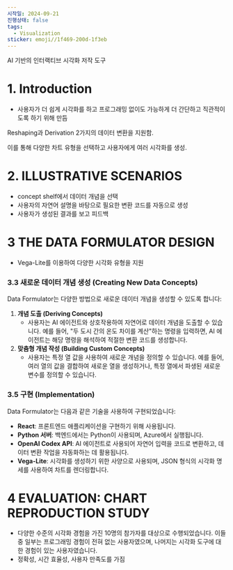 ```yaml
---
시작일: 2024-09-21
진행상태: false
tags:
  - Visualization
sticker: emoji//1f469-200d-1f3eb
---
```

AI 기반의 인터랙티브 시각화 저작 도구

# 1. Introduction

- 사용자가 더 쉽게 시각화를 하고 프로그래밍 없이도 가능하게 더 간단하고 직관적이도록 하기 위해 만듬

Reshaping과 Derivation 2가지의 데이터 변환을 지원함.

이를 통해 다양한 차트 유형을 선택하고 사용자에게 여러 시각화를 생성.

# 2. **ILLUSTRATIVE SCENARIOS**

- concept shelf에서 데이터 개념을 선택
- 사용자의 자연어 설명을 바탕으로 필요한 변환 코드를 자동으로 생성
- 사용자가 생성된 결과를 보고 피드백

# **3 THE DATA FORMULATOR DESIGN**

- Vega-Lite를 이용하여 다양한 시각화 유형을 지원

### **3.3 새로운 데이터 개념 생성 (Creating New Data Concepts)**

Data Formulator는 다양한 방법으로 새로운 데이터 개념을 생성할 수 있도록 합니다:

1. **개념 도출 (Deriving Concepts)**
    - 사용자는 AI 에이전트와 상호작용하여 자연어로 데이터 개념을 도출할 수 있습니다. 예를 들어, "두 도시 간의 온도 차이를 계산"하는 명령을 입력하면, AI 에이전트는 해당 명령을 해석하여 적절한 변환 코드를 생성합니다.
2. **맞춤형 개념 작성 (Building Custom Concepts)**
    - 사용자는 특정 열 값을 사용하여 새로운 개념을 정의할 수 있습니다. 예를 들어, 여러 열의 값을 결합하여 새로운 열을 생성하거나, 특정 열에서 파생된 새로운 변수를 정의할 수 있습니다.

### **3.5 구현 (Implementation)**

Data Formulator는 다음과 같은 기술을 사용하여 구현되었습니다:

- **React**: 프론트엔드 애플리케이션을 구현하기 위해 사용됩니다.
- **Python 서버**: 백엔드에서는 Python이 사용되며, Azure에서 실행됩니다.
- **OpenAI Codex API**: AI 에이전트로 사용되어 자연어 입력을 코드로 변환하고, 데이터 변환 작업을 자동화하는 데 활용됩니다.
- **Vega-Lite**: 시각화를 생성하기 위한 사양으로 사용되며, JSON 형식의 시각화 명세를 사용하여 차트를 렌더링합니다.

# 4 EVALUATION: CHART REPRODUCTION STUDY

- 다양한 수준의 시각화 경험을 가진 10명의 참가자를 대상으로 수행되었습니다. 이들 중 일부는 프로그래밍 경험이 전혀 없는 사용자였으며, 나머지는 시각화 도구에 대한 경험이 있는 사용자였습니다.
- 정확성, 시간 효율성, 사용자 만족도를 가짐